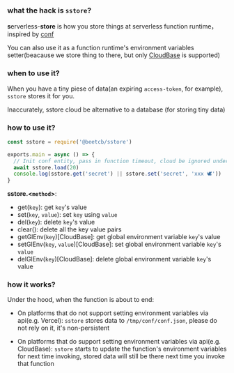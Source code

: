 ### what the hack is `sstore`?

**s**erverless-**store** is how you store things at serverless function runtime，inspired by [conf](https://github.com/sindresorhus/conf)

You can also use it as a function runtime's environment variables setter(beacause we store thing to there, but only [CloudBase](https://github.com/TencentCloudBase) is supported)

### when to use it?

When you have a tiny piese of data(an expiring `access-token`, for example), `sstore` stores it for you.

Inaccurately, sstore cloud be alternative to a database (for storing tiny data)

### how to use it?

```js
const sstore = require('@beetcb/sstore')

exports.main = async () => {
  // Init conf entity, pass in function timeout, cloud be ignored under Cloudbase
  await sstore.load(20)
  console.log(sstore.get('secret') || sstore.set('secret', 'xxx 🕊'))
}
```

**sstore.\<`method`\>**:

- get(`key`): get `key`'s value
- set(`key`, `value`): set `key` using `value`
- del(`key`): delete `key`'s value
- clear(): delete all the key value pairs
- getGlEnv(`key`)[CloudBase]: get global environment variable `key`'s value
- setGlEnv(`key`, `value`)[CloudBase]: set global environment variable `key`'s `value`
- delGlEnv(`key`)[CloudBase]: delete global environment variable `key`'s value

### how it works?

Under the hood, when the function is about to end:

- On platforms that do not support setting environment variables via api(e.g. Vercel): `sstore` stores data to `/tmp/conf/conf.json`, please do not rely on it, it's non-persistent

- On platforms that do support setting environment variables via api(e.g. CloudBase): `sstore` starts to update the function's environment variables for next time invoking, stored data will still be there next time you invoke that function
